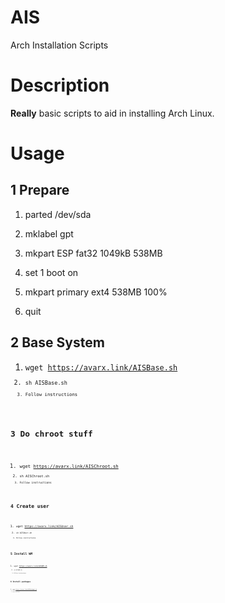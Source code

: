 # AIS
Arch Installation Scripts

# Description
**Really** basic scripts to aid in installing Arch Linux.


# Usage
## 1 Prepare

1. parted /dev/sda

2. mklabel gpt

3. mkpart ESP fat32 1049kB 538MB

4. set 1 boot on

5. mkpart primary ext4 538MB 100%

6. quit

## 2 Base System
1. <code>wget https://avarx.link/AISBase.sh<code>
2. <code>sh AISBase.sh<code>
3. Follow instructions

## 3 Do chroot stuff
1. <code>wget https://avarx.link/AISChroot.sh<code>
2. <code>sh AISChroot.sh<code>
3. Follow instructions

## 4 Create user
1. <code>wget https://avarx.link/AISUser.sh<code>
2. <code>sh AISUser.sh<code>
3. Follow instructions

## 5 Install WM
1. <code>wget https://avarx.link/AISWM.sh<code>
2. <code>sh AISWM.sh<code>
3. Follow instructions

## 6 Install packages
1. <code>wget https://avarx.link/AISPackages.sh<code>
2. <code>sh AISPackages.sh<code>
3. Follow instructions

